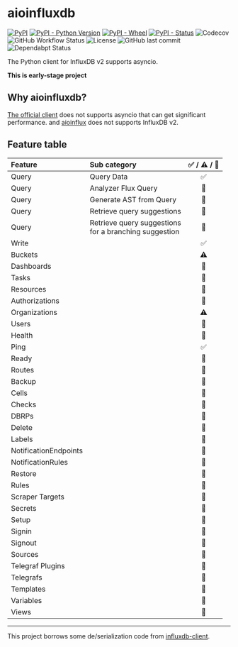 # aioinfluxdb

[![PyPI](https://img.shields.io/pypi/v/aioinfluxdb?style=flat-square&logo=pypi)](https://pypi.org/project/aioinfluxdb/)
[![PyPI - Python Version](https://img.shields.io/pypi/pyversions/aioinfluxdb?style=flat-square&logo=pypi)](https://pypi.org/project/aioinfluxdb/)
[![PyPI - Wheel](https://img.shields.io/pypi/wheel/aioinfluxdb?style=flat-square&logo=pypi)](https://pypi.org/project/aioinfluxdb/)
[![PyPI - Status](https://img.shields.io/pypi/status/aioinfluxdb?style=flat-square)](https://pypi.org/project/aioinfluxdb/)
![Codecov](https://img.shields.io/codecov/c/gh/isac322/aioinfluxdb?style=flat-square&logo=codecov)
![GitHub Workflow Status](https://img.shields.io/github/workflow/status/isac322/aioinfluxdb/CI?style=flat-square&logo=github)
![License](https://img.shields.io/github/license/isac322/aioinfluxdb?style=flat-square&logo=github)
![GitHub last commit](https://img.shields.io/github/last-commit/isac322/aioinfluxdb?logo=github&style=flat-square)
![Dependabpt Status](https://flat.badgen.net/github/dependabot/isac322/aioinfluxdb?icon=github)

The Python client for InfluxDB v2 supports asyncio.

**This is early-stage project**

## Why aioinfluxdb?

[The official client](https://pypi.org/project/influxdb-client/) does not supports asyncio that can get significant
performance. and [aioinflux](https://pypi.org/project/aioinflux/) does not supports InfluxDB v2.

## Feature table

| Feature               | Sub category                                                 | ✅ / ⚠ / 🚧 |
|:----------------------|:-------------------------------------------------------------|:----------:|
| Query                 | Query Data                                                   |     ✅      |
| Query                 | Analyzer Flux Query                                          |     🚧     |
| Query                 | Generate AST from Query                                      |     🚧     |
| Query                 | Retrieve query suggestions                                   |     🚧     |
| Query                 | Retrieve query suggestions <br /> for a branching suggestion |     🚧     |
| Write                 |                                                              |     ✅      |
| Buckets               |                                                              |     ⚠      |
| Dashboards            |                                                              |     🚧     |
| Tasks                 |                                                              |     🚧     |
| Resources             |                                                              |     🚧     |
| Authorizations        |                                                              |     🚧     |
| Organizations         |                                                              |     ⚠      |
| Users                 |                                                              |     🚧     |
| Health                |                                                              |     🚧     |
| Ping                  |                                                              |     ✅      |
| Ready                 |                                                              |     🚧     |
| Routes                |                                                              |     🚧     |
| Backup                |                                                              |     🚧     |
| Cells                 |                                                              |     🚧     |
| Checks                |                                                              |     🚧     |
| DBRPs                 |                                                              |     🚧     |
| Delete                |                                                              |     🚧     |
| Labels                |                                                              |     🚧     |
| NotificationEndpoints |                                                              |     🚧     |
| NotificationRules     |                                                              |     🚧     |
| Restore               |                                                              |     🚧     |
| Rules                 |                                                              |     🚧     |
| Scraper Targets       |                                                              |     🚧     |
| Secrets               |                                                              |     🚧     |
| Setup                 |                                                              |     🚧     |
| Signin                |                                                              |     🚧     |
| Signout               |                                                              |     🚧     |
| Sources               |                                                              |     🚧     |
| Telegraf Plugins      |                                                              |     🚧     |
| Telegrafs             |                                                              |     🚧     |
| Templates             |                                                              |     🚧     |
| Variables             |                                                              |     🚧     |
| Views                 |                                                              |     🚧     |

---

This project borrows some de/serialization code from [influxdb-client](https://github.com/influxdata/influxdb-client-python).